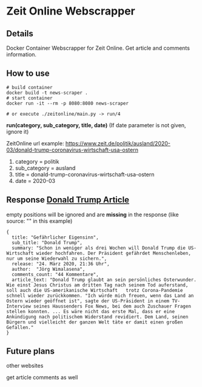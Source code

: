 # Zeit Online Webscrapper

## Details

Docker Container Webscrapper for Zeit Online. Get article and comments information.

## How to use

```
# build container
docker build -t news-scraper .  
# start container
docker run -it --rm -p 8080:8080 news-scraper  

# or execute ./zeitonline/main.py -> run/4 
```

**run(category, sub_category, title, date)**
(If date parameter is not given, ignore it)

ZeitOnline url example: https://www.zeit.de/politik/ausland/2020-03/donald-trump-coronavirus-wirtschaft-usa-ostern

1. category = politik
2. sub_category = ausland
3. title = donald-trump-coronavirus-wirtschaft-usa-ostern
4. date = 2020-03

## Response [Donald Trump Article](https://www.zeit.de/politik/ausland/2020-03/donald-trump-coronavirus-wirtschaft-usa-ostern)
empty positions will be ignored and are **missing** in the response (like source: "" in this example)
```
{
  title: "Gefährlicher Eigensinn",
  sub_title: "Donald Trump",
  summary: "Schon in weniger als drei Wochen will Donald Trump die US-Wirtschaft wieder hochfahren. Der Präsident gefährdet Menschenleben, nur um seine Wiederwahl zu sichern.",
  release: "24. März 2020, 21:36 Uhr",
  author:  "Jörg Wimalasena",
  comments_count: "44 Kommentare",
  article_text: "Donald Trump glaubt an sein persönliches Osterwunder. Wie einst Jesus Christus am dritten Tag nach seinem Tod auferstand, soll auch die US-amerikanische Wirtschaft   trotz Corona-Pandemie schnell wieder zurückkommen. "Ich würde mich freuen, wenn das Land an Ostern wieder geöffnet ist", sagte der US-Präsident in einem TV-Interview seines Haussenders Fox News, bei dem auch Zuschauer Fragen stellen konnten. ... Es wäre nicht das erste Mal, dass er eine Ankündigung nach politischem Widerstand revidiert. Dem Land, seinen Bürgern und vielleicht der ganzen Welt täte er damit einen großen Gefallen."
}
```

## Future plans
other websites

get article comments as well
